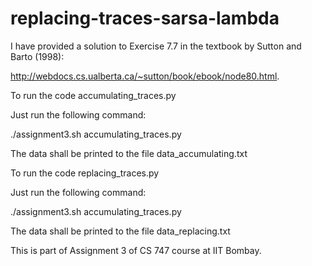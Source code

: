 # replacing-traces-sarsa-lambda

I have provided a solution to Exercise 7.7 in the textbook by Sutton and Barto (1998):


http://webdocs.cs.ualberta.ca/~sutton/book/ebook/node80.html.

To run the code accumulating_traces.py

Just run the following command:

./assignment3.sh accumulating_traces.py

The data shall be printed to the file data_accumulating.txt


To run the code replacing_traces.py

Just run the following command:

./assignment3.sh accumulating_traces.py

The data shall be printed to the file data_replacing.txt

This is part of Assignment 3 of CS 747 course at IIT Bombay.
